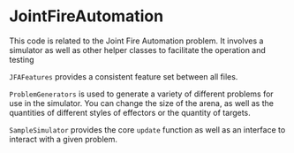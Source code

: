 # JointFireAutomation
This code is related to the Joint Fire Automation problem.  It involves a simulator as well as other helper classes to facilitate the operation and testing

`JFAFeatures` provides a consistent feature set between all files.

`ProblemGenerators` is used to generate a variety of different problems for use in the simulator.  You can change the size of the arena, as well as the quantities of different styles of effectors or the quantity of targets.

`SampleSimulator` provides the core `update` function as well as an interface to interact with a given problem.
